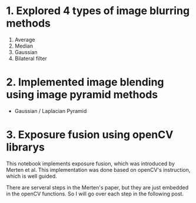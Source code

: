 # 1. Explored 4 types of image blurring methods

1. Average 
2. Median 
3. Gaussian 
4. Bilateral filter 

# 2. Implemented image blending using image pyramid methods

- Gaussian / Laplacian Pyramid


# 3. Exposure fusion using openCV librarys
This notebook implements exposure fusion, which was introduced by Merten et al. This implementation was done based on openCV's instruction, which is well guided. 

There are serveral steps in the Merten's paper, but they are just embedded in the openCV functions. So I will go over each step in the following post. 

